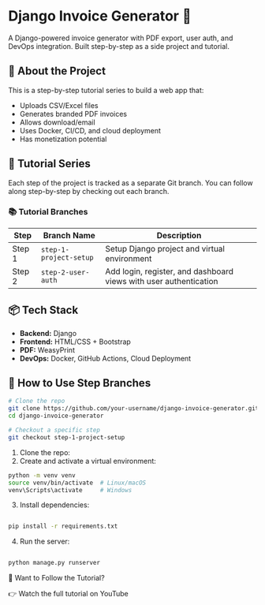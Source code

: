 # Django Invoice Generator 🧾

A Django-powered invoice generator with PDF export, user auth, and DevOps integration. Built step-by-step as a side project and tutorial.

## 🚀 About the Project

This is a step-by-step tutorial series to build a web app that:

- Uploads CSV/Excel files
- Generates branded PDF invoices
- Allows download/email
- Uses Docker, CI/CD, and cloud deployment
- Has monetization potential

## 🧩 Tutorial Series

Each step of the project is tracked as a separate Git branch. You can follow along step-by-step by checking out each branch.

### 📚 Tutorial Branches

| Step   | Branch Name            | Description                                                       |
| ------ | ---------------------- | ----------------------------------------------------------------- |
| Step 1 | `step-1-project-setup` | Setup Django project and virtual environment                      |
| Step 2 | `step-2-user-auth`     | Add login, register, and dashboard views with user authentication |

## 📦 Tech Stack

- **Backend:** Django
- **Frontend:** HTML/CSS + Bootstrap
- **PDF:** WeasyPrint
- **DevOps:** Docker, GitHub Actions, Cloud Deployment

## 🧪 How to Use Step Branches

```bash
# Clone the repo
git clone https://github.com/your-username/django-invoice-generator.git
cd django-invoice-generator

# Checkout a specific step
git checkout step-1-project-setup

```

1. Clone the repo:
2. Create and activate a virtual environment:

```bash
python -m venv venv
source venv/bin/activate  # Linux/macOS
venv\Scripts\activate     # Windows

```

3. Install dependencies:

```bash

pip install -r requirements.txt

```

4. Run the server:

```bash

python manage.py runserver

```

📢 Want to Follow the Tutorial?

👉 Watch the full tutorial on YouTube
